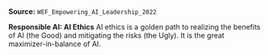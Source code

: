 **Source:** `WEF_Empowering_AI_Leadership_2022`

**Responsible AI: AI Ethics**
AI ethics is a golden path to realizing the benefits of AI (the Good) and mitigating the risks (the Ugly). It is the great maximizer-in-balance of AI.
